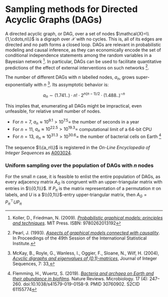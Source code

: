 # Sampling methods for Directed Acyclic Graphs (DAGs)

A directed acyclic graph, or DAG, over a set of nodes $\mathcal{X}=\\{1,\cdots,n\\}$ is a digraph over $\mathcal{X}$ with no cycles. This is, all of its edges are directed and no path forms a closed loop. DAGs are relevant in probabilistic modeling and causal inference, as they can economically encode the set of conditional independence statements among the random variables in a Bayesian network [^1]. In particular, DAGs can be used to facilitate quantitative predictions of the effect of external interventions on such networks [^2].

The number of different DAGs with $n$ labelled nodes, $a_n$, grows super-exponentially with $n$ [^3]. Its assymptotic behavior is:

$$ a_n \sim (1.741..)\cdot n!\cdot 2^{n(n-1)/2}\cdot (1.488..)^{-n} $$

This implies that, enumerating all DAGs might be impractical, even unfeasible, for relative small number of nodes. 

- For $n=7$, $a_n\approx 10^{9.1} > 10^{7.5} =$ the number of seconds in a year
- For $n=11$, $a_n\approx 10^{22.5} > 10^{19.3} =$ computational limit of a 64-bit CPU
- For $n=13$, $a_n\approx 10^{31.3} > 10^{30.6} =$ the number of bacterial cells on Earth [^4]

The sequence $\\{a_n\\}$ is registered in the _On-Line Encyclopedia of Integer Sequences_ as [A003024](https://oeis.org/A003024).

### Uniform sampling over the population of DAGs with _n_ nodes

For the small $n$ case, it is feasible to enlist the entire population of DAGs, as every adjacency matrix $A_G$ is congruent with an upper-triangular matrix with entries in $\\{0,1\\}$. If $P_\pi$ is the matrix representation of a permutation $\pi$ on labels, and $U$ is a $\\{0,1\\}$-entry upper-triangular matrix, then $A_G = P_\pi^\top U P_\pi$









[^1]: Koller, D., Friedman, N. (2009). [_Probabilistic graphical models: principles and techniques_](https://mitpress.mit.edu/books/probabilistic-graphical-models). MIT Press. ISBN: 9780262013192
[^2]: Pearl, J. (1993). [_Aspects of graphical models connected with causality_](https://escholarship.org/content/qt9zx0h8k6/qt9zx0h8k6.pdf). In Proceedings of the 49th Session of the International Statistical Institute.
[^3]: McKay, B., Royle, G., Wanless, I., Oggier, F., Sloane, N., Wilf, H. (2004), [_Acyclic digraphs and eigenvalues of (0,1)-matrices_](https://cs.uwaterloo.ca/journals/JIS/VOL7/Sloane/sloane15.html), Journal of Integer Sequences, 7: 33, 
[^4]:  Flemming, H., Wuertz, S. (2019). [_Bacteria and archaea on Earth and their abundance in biofilms_](https://www.nature.com/articles/s41579-019-0158-9). Nature Reviews. Microbiology. 17 (4): 247–260. doi:10.1038/s41579-019-0158-9. PMID 30760902. S2CID 61155774
